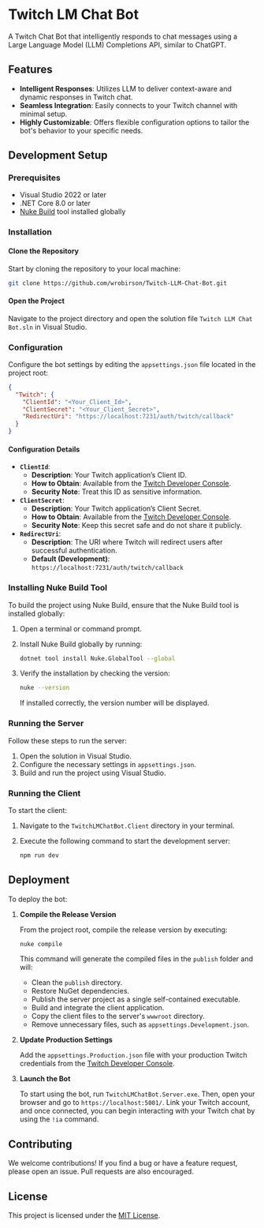 # Twitch LM Chat Bot

A Twitch Chat Bot that intelligently responds to chat messages using a Large Language Model (LLM) Completions API, similar to ChatGPT.

## Features

- **Intelligent Responses**: Utilizes LLM to deliver context-aware and dynamic responses in Twitch chat.
- **Seamless Integration**: Easily connects to your Twitch channel with minimal setup.
- **Highly Customizable**: Offers flexible configuration options to tailor the bot's behavior to your specific needs.

## Development Setup

### Prerequisites

- Visual Studio 2022 or later
- .NET Core 8.0 or later
- [Nuke Build](https://nuke.build/) tool installed globally

### Installation

#### Clone the Repository

Start by cloning the repository to your local machine:

```bash
git clone https://github.com/wrobirson/Twitch-LLM-Chat-Bot.git
```

#### Open the Project

Navigate to the project directory and open the solution file `Twitch LLM Chat Bot.sln` in Visual Studio.

### Configuration

Configure the bot settings by editing the `appsettings.json` file located in the project root:

```json
{
  "Twitch": {
    "ClientId": "<Your_Client_Id>",
    "ClientSecret": "<Your_Client_Secret>",
    "RedirectUri": "https://localhost:7231/auth/twitch/callback"
  }
}
```

#### Configuration Details

- **`ClientId`**:
  - **Description**: Your Twitch application’s Client ID.
  - **How to Obtain**: Available from the [Twitch Developer Console](https://dev.twitch.tv/console).
  - **Security Note**: Treat this ID as sensitive information.
- **`ClientSecret`**:
  - **Description**: Your Twitch application’s Client Secret.
  - **How to Obtain**: Available from the [Twitch Developer Console](https://dev.twitch.tv/console).
  - **Security Note**: Keep this secret safe and do not share it publicly.
- **`RedirectUri`**:
  - **Description**: The URI where Twitch will redirect users after successful authentication.
  - **Default (Development)**: `https://localhost:7231/auth/twitch/callback`

### Installing Nuke Build Tool

To build the project using Nuke Build, ensure that the Nuke Build tool is installed globally:

1. Open a terminal or command prompt.

2. Install Nuke Build globally by running:

   ```bash
   dotnet tool install Nuke.GlobalTool --global
   ```
   
3. Verify the installation by checking the version:

   ```bash
   nuke --version
   ```
   
   If installed correctly, the version number will be displayed.

### Running the Server

Follow these steps to run the server:

1. Open the solution in Visual Studio.
2. Configure the necessary settings in `appsettings.json`.
3. Build and run the project using Visual Studio.

### Running the Client

To start the client:

1. Navigate to the `TwitchLMChatBot.Client` directory in your terminal.

2. Execute the following command to start the development server:

   ```bash
   npm run dev
   ```

## Deployment

To deploy the bot:

1. **Compile the Release Version**

   From the project root, compile the release version by executing:

   ```bash
   nuke compile
   ```
   
   This command will generate the compiled files in the `publish` folder and will:

   - Clean the `publish` directory.
   - Restore NuGet dependencies.
   - Publish the server project as a single self-contained executable.
   - Build and integrate the client application.
   - Copy the client files to the server's `wwwroot` directory.
   - Remove unnecessary files, such as `appsettings.Development.json`.
   
2. **Update Production Settings**

   Add the `appsettings.Production.json` file with your production Twitch credentials from the [Twitch Developer Console](https://dev.twitch.tv/console).

3. **Launch the Bot**

   To start using the bot, run `TwitchLMChatBot.Server.exe`. Then, open your browser and go to `https://localhost:5001/`. Link your Twitch account, and once connected, you can begin interacting with your Twitch chat by using the `!ia` command.

## Contributing

We welcome contributions! If you find a bug or have a feature request, please open an issue. Pull requests are also encouraged.

## License

This project is licensed under the [MIT License](LICENSE).